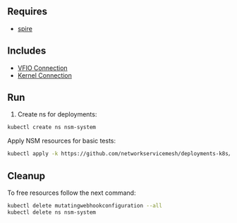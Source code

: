 ## Requires

- [spire](../spire)

## Includes

- [VFIO Connection](../use-cases/Vfio2Noop)
- [Kernel Connection](../use-cases/SriovKernel2Noop)

## Run

1. Create ns for deployments:
```bash
kubectl create ns nsm-system
```

Apply NSM resources for basic tests:
```bash
kubectl apply -k https://github.com/networkservicemesh/deployments-k8s/examples/sriov?ref=706e2ae7d1c44fb43093eff4856d9a98712be0b8
```

## Cleanup

To free resources follow the next command:
```bash
kubectl delete mutatingwebhookconfiguration --all
kubectl delete ns nsm-system
```

